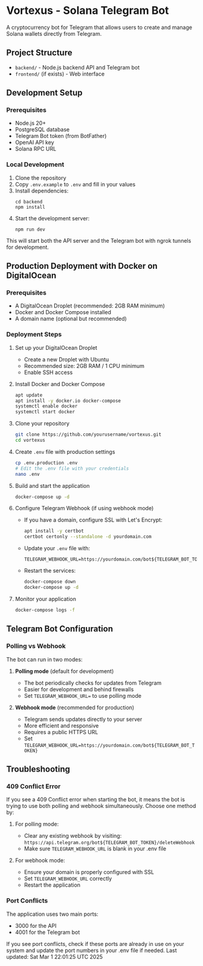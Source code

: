 # Vortexus - Solana Telegram Bot

A cryptocurrency bot for Telegram that allows users to create and manage Solana wallets directly from Telegram.

## Project Structure

- `backend/` - Node.js backend API and Telegram bot
- `frontend/` (if exists) - Web interface

## Development Setup

### Prerequisites

- Node.js 20+
- PostgreSQL database
- Telegram Bot token (from BotFather)
- OpenAI API key
- Solana RPC URL

### Local Development

1. Clone the repository
2. Copy `.env.example` to `.env` and fill in your values
3. Install dependencies:
   ```
   cd backend
   npm install
   ```
4. Start the development server:
   ```
   npm run dev
   ```

This will start both the API server and the Telegram bot with ngrok tunnels for development.

## Production Deployment with Docker on DigitalOcean

### Prerequisites

- A DigitalOcean Droplet (recommended: 2GB RAM minimum)
- Docker and Docker Compose installed
- A domain name (optional but recommended)

### Deployment Steps

1. Set up your DigitalOcean Droplet
   - Create a new Droplet with Ubuntu
   - Recommended size: 2GB RAM / 1 CPU minimum
   - Enable SSH access

2. Install Docker and Docker Compose
   ```bash
   apt update
   apt install -y docker.io docker-compose
   systemctl enable docker
   systemctl start docker
   ```

3. Clone your repository
   ```bash
   git clone https://github.com/yourusername/vortexus.git
   cd vortexus
   ```

4. Create `.env` file with production settings
   ```bash
   cp .env.production .env
   # Edit the .env file with your credentials
   nano .env
   ```

5. Build and start the application
   ```bash
   docker-compose up -d
   ```

6. Configure Telegram Webhook (if using webhook mode)
   - If you have a domain, configure SSL with Let's Encrypt:
     ```bash
     apt install -y certbot
     certbot certonly --standalone -d yourdomain.com
     ```
   - Update your `.env` file with:
     ```
     TELEGRAM_WEBHOOK_URL=https://yourdomain.com/bot${TELEGRAM_BOT_TOKEN}
     ```
   - Restart the services:
     ```bash
     docker-compose down
     docker-compose up -d
     ```

7. Monitor your application
   ```bash
   docker-compose logs -f
   ```

## Telegram Bot Configuration

### Polling vs Webhook

The bot can run in two modes:

1. **Polling mode** (default for development)
   - The bot periodically checks for updates from Telegram
   - Easier for development and behind firewalls
   - Set `TELEGRAM_WEBHOOK_URL=` to use polling mode

2. **Webhook mode** (recommended for production)
   - Telegram sends updates directly to your server
   - More efficient and responsive
   - Requires a public HTTPS URL
   - Set `TELEGRAM_WEBHOOK_URL=https://yourdomain.com/bot${TELEGRAM_BOT_TOKEN}`

## Troubleshooting

### 409 Conflict Error

If you see a 409 Conflict error when starting the bot, it means the bot is trying to use both polling and webhook simultaneously. Choose one method by:

1. For polling mode:
   - Clear any existing webhook by visiting: `https://api.telegram.org/bot${TELEGRAM_BOT_TOKEN}/deleteWebhook`
   - Make sure `TELEGRAM_WEBHOOK_URL` is blank in your .env file

2. For webhook mode:
   - Ensure your domain is properly configured with SSL
   - Set `TELEGRAM_WEBHOOK_URL` correctly
   - Restart the application

### Port Conflicts

The application uses two main ports:
- 3000 for the API
- 4001 for the Telegram bot

If you see port conflicts, check if these ports are already in use on your system and update the port numbers in your .env file if needed.
Last updated: Sat Mar  1 22:01:25 UTC 2025
